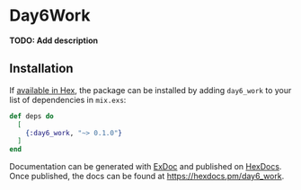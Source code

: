 # Day6Work

**TODO: Add description**

## Installation

If [available in Hex](https://hex.pm/docs/publish), the package can be installed
by adding `day6_work` to your list of dependencies in `mix.exs`:

```elixir
def deps do
  [
    {:day6_work, "~> 0.1.0"}
  ]
end
```

Documentation can be generated with [ExDoc](https://github.com/elixir-lang/ex_doc)
and published on [HexDocs](https://hexdocs.pm). Once published, the docs can
be found at <https://hexdocs.pm/day6_work>.

